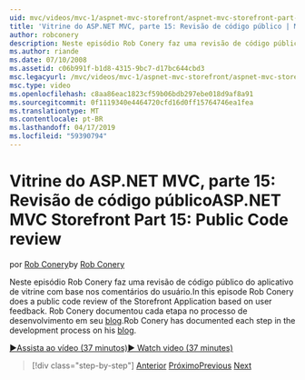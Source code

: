 ```yaml
---
uid: mvc/videos/mvc-1/aspnet-mvc-storefront/aspnet-mvc-storefront-part-15-public-code-review
title: 'Vitrine do ASP.NET MVC, parte 15: Revisão de código público | Microsoft Docs'
author: robconery
description: Neste episódio Rob Conery faz uma revisão de código público do aplicativo de vitrine com base nos comentários do usuário. Rob Conery documentou cada etapa no desenvolvimento de...
ms.author: riande
ms.date: 07/10/2008
ms.assetid: c06b991f-b1d8-4315-9bc7-d17bc644cbd3
msc.legacyurl: /mvc/videos/mvc-1/aspnet-mvc-storefront/aspnet-mvc-storefront-part-15-public-code-review
msc.type: video
ms.openlocfilehash: c8aa86eac1823cf59b06bdb297ebe018d9af8a91
ms.sourcegitcommit: 0f1119340e4464720cfd16d0ff15764746ea1fea
ms.translationtype: MT
ms.contentlocale: pt-BR
ms.lasthandoff: 04/17/2019
ms.locfileid: "59390794"
---
```

# <a name="aspnet-mvc-storefront-part-15-public-code-review"></a><span data-ttu-id="7c900-104">Vitrine do ASP.NET MVC, parte 15: Revisão de código público</span><span class="sxs-lookup"><span data-stu-id="7c900-104">ASP.NET MVC Storefront Part 15: Public Code review</span></span>

<span data-ttu-id="7c900-105">por [Rob Conery](https://github.com/robconery)</span><span class="sxs-lookup"><span data-stu-id="7c900-105">by [Rob Conery](https://github.com/robconery)</span></span>

<span data-ttu-id="7c900-106">Neste episódio Rob Conery faz uma revisão de código público do aplicativo de vitrine com base nos comentários do usuário.</span><span class="sxs-lookup"><span data-stu-id="7c900-106">In this episode Rob Conery does a public code review of the Storefront Application based on user feedback.</span></span> <span data-ttu-id="7c900-107">Rob Conery documentou cada etapa no processo de desenvolvimento em seu [blog](http://blog.wekeroad.com/mvc-storefront/mvcstore-part-15/).</span><span class="sxs-lookup"><span data-stu-id="7c900-107">Rob Conery has documented each step in the development process on his [blog](http://blog.wekeroad.com/mvc-storefront/mvcstore-part-15/).</span></span>

[<span data-ttu-id="7c900-108">&#9654;Assista ao vídeo (37 minutos)</span><span class="sxs-lookup"><span data-stu-id="7c900-108">&#9654; Watch video (37 minutes)</span></span>](https://channel9.msdn.com/Blogs/ASP-NET-Site-Videos/aspnet-mvc-storefront-part-15-public-code-review)

> [!div class="step-by-step"]
> <span data-ttu-id="7c900-109">[Anterior](aspnet-mvc-storefront-part-14-rich-client-interaction.md)
> [Próximo](aspnet-mvc-storefront-part-16-membership-redo-with-openid.md)</span><span class="sxs-lookup"><span data-stu-id="7c900-109">[Previous](aspnet-mvc-storefront-part-14-rich-client-interaction.md)
[Next](aspnet-mvc-storefront-part-16-membership-redo-with-openid.md)</span></span>
